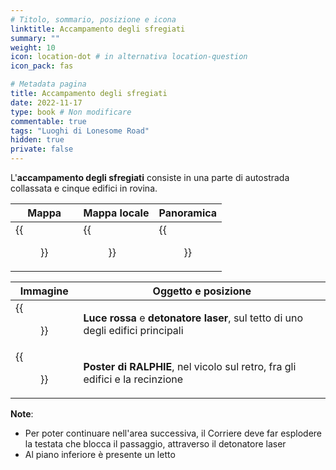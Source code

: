 ```yaml
---
# Titolo, sommario, posizione e icona
linktitle: Accampamento degli sfregiati
summary: ""
weight: 10
icon: location-dot # in alternativa location-question
icon_pack: fas

# Metadata pagina
title: Accampamento degli sfregiati
date: 2022-11-17
type: book # Non modificare
commentable: true
tags: "Luoghi di Lonesome Road"
hidden: true
private: false
---
```


<div class="fnv">


L'**accampamento degli sfregiati** consiste in una parte di autostrada collassata e cinque edifici in rovina. 

| Mappa | Mappa locale | Panoramica | 
| ----- | ------------ | ---------- |
|  {{<figure src="fnv/Marked_men_camp_loc.webp">}}     |  {{<figure src="fnv/LR_marked_men_camp_loc.webp">}}            |  {{<figure src="fnv/Marked_men_camp.webp">}}          |

| Immagine | Oggetto e posizione |
| -------- | ------------------- |
|   {{<figure src="fnv/FNVLR_Red_Glare_and_laser_detonator.webp">}}       | **Luce rossa** e **detonatore laser**, sul tetto di uno degli edifici principali                    |
|  {{<figure src="fnv/Ralphie_poster_MM_camp.webp">}}        | **Poster di RALPHIE**, nel vicolo sul retro, fra gli edifici e la recinzione                   |

**Note**:
- Per poter continuare nell'area successiva, il Corriere deve far esplodere la testata che blocca il passaggio, attraverso il detonatore laser
- Al piano inferiore è presente un letto

</div>

